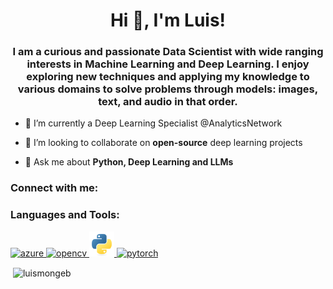 <h1 align="center">Hi 👋, I'm Luis!</h1>
<h3 align="center">I am a curious and passionate Data Scientist with wide ranging interests in <strong>Machine Learning</strong> and <strong>Deep Learning.</strong> I enjoy exploring new techniques and applying my knowledge to various domains to solve problems through models: images, text, and audio in that order.</h3>

- 🔭 I’m currently a Deep Learning Specialist @AnalyticsNetwork

- 👯 I’m looking to collaborate on **open-source** deep learning projects 

- 💬 Ask me about **Python, Deep Learning and LLMs**

<h3 align="left">Connect with me:</h3>
<p align="left">
  
</p>

<h3 align="left">Languages and Tools:</h3>
<p align="left"> <a href="https://azure.microsoft.com/en-in/" target="_blank" rel="noreferrer"> <img src="https://www.vectorlogo.zone/logos/microsoft_azure/microsoft_azure-icon.svg" alt="azure" width="40" height="40"/> </a><a href="https://opencv.org/" target="_blank" rel="noreferrer"> <img src="https://www.vectorlogo.zone/logos/opencv/opencv-icon.svg" alt="opencv" width="40" height="40"/> </a> <a href="https://www.python.org" target="_blank" rel="noreferrer"> <img src="https://raw.githubusercontent.com/devicons/devicon/master/icons/python/python-original.svg" alt="python" width="40" height="40"/> </a> <a href="https://pytorch.org/" target="_blank" rel="noreferrer"> <img src="https://www.vectorlogo.zone/logos/pytorch/pytorch-icon.svg" alt="pytorch" width="40" height="40"/> </a> </p>

<p>&nbsp;<img align="center" src="https://github-readme-stats.vercel.app/api?username=luismongeb&show_icons=true&locale=en" alt="luismongeb" /></p>
